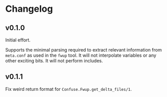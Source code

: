 # Changelog

## v0.1.0

Initial effort.

Supports the minimal parsing required to extract relevant information from `meta.conf` as used in the `fwup` tool. It will not interpolate variables or any other exciting bits. It will not perform includes.

## v0.1.1

Fix weird return format for `Confuse.Fwup.get_delta_files/1`.
